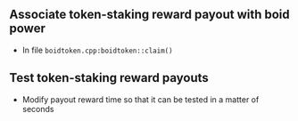 ## Associate token-staking reward payout with boid power
- In file `boidtoken.cpp:boidtoken::claim()`

## Test token-staking reward payouts
- Modify payout reward time so that it can be tested in a matter of seconds
